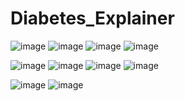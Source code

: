 # Diabetes_Explainer

<detail>
  
![image](https://github.com/user-attachments/assets/a6fad28c-c943-4e45-9941-4ec6b74eca87)
![image](https://github.com/user-attachments/assets/1a3ce032-27b9-4889-bb52-bdfb72d8b754)
![image](https://github.com/user-attachments/assets/3305a421-8d02-4f9c-9302-32bf12ac921e)
![image](https://github.com/user-attachments/assets/2d39b771-9dcc-4f43-9dd2-c26ee490f589)


![image](https://github.com/user-attachments/assets/46f3b0a1-5b0b-4d2a-b0aa-6378925d822a)
![image](https://github.com/user-attachments/assets/1eddf7e1-b0e1-497d-970c-1ba3905c1d66)
![image](https://github.com/user-attachments/assets/6250193a-9032-47e9-8675-90cc8269c5c0)
![image](https://github.com/user-attachments/assets/f040cb98-9116-49b1-b696-6c509e21c848)

![image](https://github.com/user-attachments/assets/cc32525a-ab5a-42b7-b208-00eb64e751ff)
![image](https://github.com/user-attachments/assets/c3fb2398-fc46-4c5f-a156-5fbd470ece54)

</detail>
